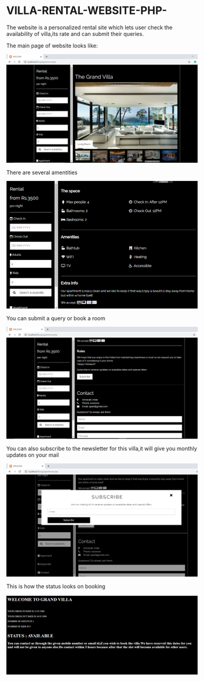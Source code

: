 # VILLA-RENTAL-WEBSITE-PHP-

The website is a personalized rental site which lets user check the availability of villa,its rate and can submit their queries. 

The main page of website looks like:

![Image](https://github.com/muskanpunyani/VILLA-RENTAL-WEBSITE-PHP-/blob/master/IMAGES/Screenshot%20(182).png)


There are several amentities

![Image](https://github.com/muskanpunyani/VILLA-RENTAL-WEBSITE-PHP-/blob/master/IMAGES/Screenshot%20(164).png)


You can submit a query or book a room

![Image](https://github.com/muskanpunyani/VILLA-RENTAL-WEBSITE-PHP-/blob/master/IMAGES/Screenshot%20(342).png)



You can also subscribe to the newsletter for this villa,it will give you monthly updates on your mail

![Image](https://github.com/muskanpunyani/VILLA-RENTAL-WEBSITE-PHP-/blob/master/IMAGES/Screenshot%20(343).png)


This is how the  status looks on booking

![Image](https://github.com/muskanpunyani/VILLA-RENTAL-WEBSITE-PHP-/blob/master/IMAGES/Screenshot%20(344).png)
